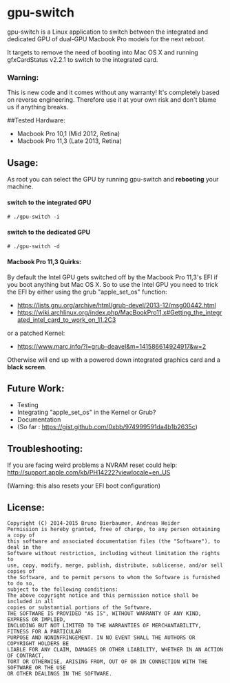 # gpu-switch
gpu-switch is a Linux application to switch between the integrated and dedicated GPU of dual-GPU Macbook Pro models for the next reboot.

It targets to remove the need of booting into Mac OS X and running gfxCardStatus v2.2.1 to switch to the integrated card.

### Warning:
This is new code and it comes without any warranty! It's completely based on reverse engineering. Therefore use it at your own risk and don't blame us if anything breaks.

##Tested Hardware:
- Macbook Pro 10,1 (Mid 2012, Retina)
- Macbook Pro 11,3 (Late 2013, Retina) 


## Usage:
As root you can select the GPU by running gpu-switch and **rebooting** your machine.
#### switch to the integrated GPU
``# ./gpu-switch -i``
#### switch to the dedicated GPU
``# ./gpu-switch -d``

#### Macbook Pro 11,3 Quirks:
By default the Intel GPU gets switched off by the Macbook Pro 11,3's EFI if you boot anything but Mac OS X.
So to use the Intel GPU you need to trick the EFI by either using the grub "apple_set_os" function:
- https://lists.gnu.org/archive/html/grub-devel/2013-12/msg00442.html
- https://wiki.archlinux.org/index.php/MacBookPro11,x#Getting_the_integrated_intel_card_to_work_on_11.2C3

or a patched Kernel:

- https://www.marc.info/?l=grub-deavel&m=141586614924917&w=2

Otherwise will end up with a powered down integrated graphics card and a **black screen**.

## Future Work:
- Testing
- Integrating "apple_set_os" in the Kernel or Grub?
- Documentation
 - (So far : https://gist.github.com/0xbb/974999591da4b1b2635c)

## Troubleshooting:
If you are facing weird problems a NVRAM reset could help:
http://support.apple.com/kb/PH14222?viewlocale=en_US

(Warning: this also resets your EFI boot configuration)

## License:
```
Copyright (C) 2014-2015 Bruno Bierbaumer, Andreas Heider
Permission is hereby granted, free of charge, to any person obtaining a copy of
this software and associated documentation files (the "Software"), to deal in the
Software without restriction, including without limitation the rights to
use, copy, modify, merge, publish, distribute, sublicense, and/or sell copies of
the Software, and to permit persons to whom the Software is furnished to do so,
subject to the following conditions:
The above copyright notice and this permission notice shall be included in all
copies or substantial portions of the Software.
THE SOFTWARE IS PROVIDED "AS IS", WITHOUT WARRANTY OF ANY KIND, EXPRESS OR IMPLIED,
INCLUDING BUT NOT LIMITED TO THE WARRANTIES OF MERCHANTABILITY, FITNESS FOR A PARTICULAR
PURPOSE AND NONINFRINGEMENT. IN NO EVENT SHALL THE AUTHORS OR COPYRIGHT HOLDERS BE
LIABLE FOR ANY CLAIM, DAMAGES OR OTHER LIABILITY, WHETHER IN AN ACTION OF CONTRACT,
TORT OR OTHERWISE, ARISING FROM, OUT OF OR IN CONNECTION WITH THE SOFTWARE OR THE USE
OR OTHER DEALINGS IN THE SOFTWARE.
```
